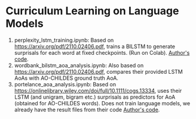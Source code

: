 # Curriculum Learning on Language Models

1. perplexity_lstm_training.ipynb: Based on https://arxiv.org/pdf/2110.02406.pdf, trains a BILSTM to generate surprisals for each word at fixed checkpoints. (Run on Colab). [Author's code](https://github.com/tylerachang/word-acquisition-language-models/).
2. wordbank_bilstm_aoa_analysis.ipynb: Also based on https://arxiv.org/pdf/2110.02406.pdf, compares their provided LSTM AoAs with AO-CHILDES ground truth AoA.
3. portelance_aoa_analysis.ipynb: Based on https://onlinelibrary.wiley.com/doi/full/10.1111/cogs.13334, uses their LSTM (and unigram, bigram etc.) surprisals as predictors for AoA (obtained for AO-CHILDES words). Does not train language models, we already have the result files from their code [Author's code](https://github.com/evaportelance/multilingual-aoa-prediction).